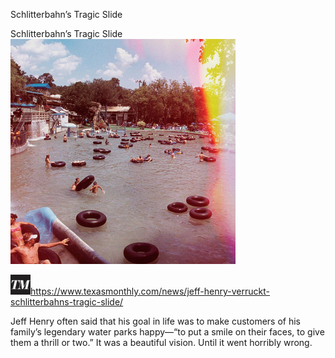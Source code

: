 Schlitterbahn’s Tragic Slide

Schlitterbahn’s Tragic Slide
![](../_resources/f841399b5fd7e00b023ec49fc2ec0762.png)

![](../_resources/fc8f13f7bd3558ef2ccf2830e3b796b5.jpg)https://www.texasmonthly.com/news/jeff-henry-verruckt-schlitterbahns-tragic-slide/

Jeff Henry often said that his goal in life was to make customers of his family’s legendary water parks happy—“to put a smile on their faces, to give them a thrill or two.” It was a beautiful vision. Until it went horribly wrong.